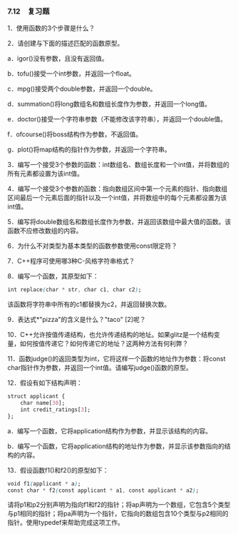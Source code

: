 ### 7.12　复习题

1．使用函数的3个步骤是什么？

2．请创建与下面的描述匹配的函数原型。

a．igor()没有参数，且没有返回值。

b．tofu()接受一个int参数，并返回一个float。

c．mpg()接受两个double参数，并返回一个double。

d．summation()将long数组名和数组长度作为参数，并返回一个long值。

e．doctor()接受一个字符串参数（不能修改该字符串），并返回一个double值。

f．ofcourse()将boss结构作为参数，不返回值。

g．plot()将map结构的指针作为参数，并返回一个字符串。

3．编写一个接受3个参数的函数：int数组名、数组长度和一个int值，并将数组的所有元素都设置为该int值。

4．编写一个接受3个参数的函数：指向数组区间中第一个元素的指针、指向数组区间最后一个元素后面的指针以及一个int值，并将数组中的每个元素都设置为该int值。

5．编写将double数组名和数组长度作为参数，并返回该数组中最大值的函数。该函数不应修改数组的内容。

6．为什么不对类型为基本类型的函数参数使用const限定符？

7．C++程序可使用哪3种C-风格字符串格式？

8．编写一个函数，其原型如下：

```css
int replace(char * str, char c1, char c2);
```

该函数将字符串中所有的c1都替换为c2，并返回替换次数。

9．表达式*"pizza"的含义是什么？"taco" [2]呢？

10．C++允许按值传递结构，也允许传递结构的地址。如果glitz是一个结构变量，如何按值传递它？如何传递它的地址？这两种方法有何利弊？

11．函数judge()的返回类型为int，它将这样一个函数的地址作为参数：将const char指针作为参数，并返回一个int值。请编写judge()函数的原型。

12．假设有如下结构声明：

```css
struct applicant {
    char name[30];
    int credit_ratings[3];
};
```

a．编写一个函数，它将application结构作为参数，并显示该结构的内容。

b．编写一个函数，它将application结构的地址作为参数，并显示该参数指向的结构的内容。

13．假设函数f1()和f2()的原型如下：

```css
void f1(applicant * a);
const char * f2(const applicant * a1, const applicant * a2);
```

请将p1和p2分别声明为指向f1和f2的指针；将ap声明为一个数组，它包含5个类型与p1相同的指针；将pa声明为一个指针，它指向的数组包含10个类型与p2相同的指针。使用typedef来帮助完成这项工作。

